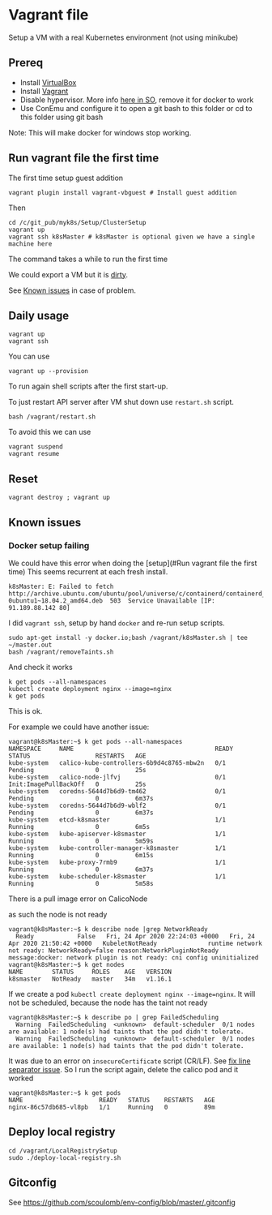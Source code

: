 # Vagrant file

Setup a VM with a real Kubernetes environment (not using minikube)

## Prereq

- Install [VirtualBox](https://www.virtualbox.org/wiki/Downloads)
- Install [Vagrant](https://www.vagrantup.com/downloads.html) 
- Disable hypervisor. More info [here in SO](https://stackoverflow.com/questions/50053255/virtualbox-raw-mode-is-unavailable-courtesy-of-hyper-v-windows-10), remove it for docker to work
- Use ConEmu and configure it to open a git bash to this folder or cd to this folder using git bash

Note: This will make docker for windows stop working.

## Run vagrant file the first time

The first time setup guest addition
````buildoutcfg
vagrant plugin install vagrant-vbguest # Install guest addition
````

Then 

````buildoutcfg
cd /c/git_pub/myk8s/Setup/ClusterSetup
vagrant up
vagrant ssh k8sMaster # k8sMaster is optional given we have a single machine here
````

The command takes a while to run the first time

We could export a VM but it is [dirty](https://stackoverflow.com/questions/20679054/how-to-export-a-vagrant-virtual-machine-to-transfer-it
).

See [Known issues](#known-issues) in case of problem.

## Daily usage

````buildoutcfg
vagrant up
vagrant ssh
````

You can use 

````buildoutcfg
vagrant up --provision 
````

To run again shell scripts after the first start-up.

To just restart API server after VM shut down use `restart.sh` script. 
 
````buildoutcfg
bash /vagrant/restart.sh
````

To avoid this we can use

````buildoutcfg
vagrant suspend
vagrant resume
````

## Reset

````buildoutcfg
vagrant destroy ; vagrant up
````

## Known issues

### Docker setup failing

We could have this error when doing the [setup](#Run vagrant file the first time)
This seems recurrent at each fresh install.

````buildoutcfg
k8sMaster: E: Failed to fetch http://archive.ubuntu.com/ubuntu/pool/universe/c/containerd/containerd_1.3.3-0ubuntu1~18.04.2_amd64.deb  503  Service Unavailable [IP: 91.189.88.142 80]
````

I did `vagrant ssh`, setup by hand `docker` and re-run setup scripts.

````buildoutcfg
sudo apt-get install -y docker.io;bash /vagrant/k8sMaster.sh | tee ~/master.out
bash /vagrant/removeTaints.sh
````

And check it works

````buildoutcfg
k get pods --all-namespaces
kubectl create deployment nginx --image=nginx
k get pods
````
This is ok.

For example we could have another issue:

````buildoutcfg
vagrant@k8sMaster:~$ k get pods --all-namespaces
NAMESPACE     NAME                                       READY   STATUS                  RESTARTS   AGE
kube-system   calico-kube-controllers-6b9d4c8765-mbw2n   0/1     Pending                 0          25s
kube-system   calico-node-jlfvj                          0/1     Init:ImagePullBackOff   0          25s
kube-system   coredns-5644d7b6d9-tm462                   0/1     Pending                 0          6m37s
kube-system   coredns-5644d7b6d9-wblf2                   0/1     Pending                 0          6m37s
kube-system   etcd-k8smaster                             1/1     Running                 0          6m5s
kube-system   kube-apiserver-k8smaster                   1/1     Running                 0          5m59s
kube-system   kube-controller-manager-k8smaster          1/1     Running                 0          6m15s
kube-system   kube-proxy-7rmb9                           1/1     Running                 0          6m37s
kube-system   kube-scheduler-k8smaster                   1/1     Running                 0          5m58s
````

There is a pull image error on CalicoNode

as such the node is not ready

````buildoutcfg
vagrant@k8sMaster:~$ k describe node |grep NetworkReady
  Ready            False   Fri, 24 Apr 2020 22:24:03 +0000   Fri, 24 Apr 2020 21:50:42 +0000   KubeletNotReady              runtime network not ready: NetworkReady=false reason:NetworkPluginNotReady message:docker: network plugin is not ready: cni config uninitialized
vagrant@k8sMaster:~$ k get nodes
NAME        STATUS     ROLES    AGE   VERSION
k8smaster   NotReady   master   34m   v1.16.1
````

If we create a pod `kubectl create deployment nginx --image=nginx`.
It will not be scheduled, because the node has the taint not ready
````buildoutcfg
vagrant@k8sMaster:~$ k describe po | grep FailedScheduling
  Warning  FailedScheduling  <unknown>  default-scheduler  0/1 nodes are available: 1 node(s) had taints that the pod didn't tolerate.
  Warning  FailedScheduling  <unknown>  default-scheduler  0/1 nodes are available: 1 node(s) had taints that the pod didn't tolerate.
````

It was due to an error on `insecureCertificate` script (CR/LF).
See [fix line separator issue](../FixLineSpeparatorIssue.md).
So I run the script again, delete the calico pod and it worked

````buildoutcfg
vagrant@k8sMaster:~$ k get pods
NAME                     READY   STATUS    RESTARTS   AGE
nginx-86c57db685-vl8pb   1/1     Running   0          89m
````

## Deploy local registry

````buildoutcfg
cd /vagrant/LocalRegistrySetup
sudo ./deploy-local-registry.sh
````

## Gitconfig

See https://github.com/scoulomb/env-config/blob/master/.gitconfig